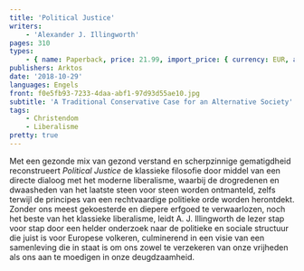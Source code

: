 ```yaml
---
title: 'Political Justice'
writers:
    - 'Alexander J. Illingworth'
pages: 310
types:
    - { name: Paperback, price: 21.99, import_price: { currency: EUR, amount: 17.2 }, isbn: 978-1-910524-14-5 }
publishers: Arktos
date: '2018-10-29'
languages: Engels
front: f0e5fb93-7233-4daa-abf1-97d93d55ae10.jpg
subtitle: 'A Traditional Conservative Case for an Alternative Society'
tags:
    - Christendom
    - Liberalisme
pretty: true
---
```


Met een gezonde mix van gezond verstand en scherpzinnige gematigdheid reconstrueert *Political Justice* de klassieke filosofie door middel van een directe dialoog met het moderne liberalisme, waarbij de drogredenen en dwaasheden van het laatste steen voor steen worden ontmanteld, zelfs terwijl de principes van een rechtvaardige politieke orde worden herontdekt. Zonder ons meest gekoesterde en diepere erfgoed te verwaarlozen, noch het beste van het klassieke liberalisme, leidt A. J. Illingworth de lezer stap voor stap door een helder onderzoek naar de politieke en sociale structuur die juist is voor Europese volkeren, culminerend in een visie van een samenleving die in staat is om ons zowel te verzekeren van onze vrijheden als ons aan te moedigen in onze deugdzaamheid.
